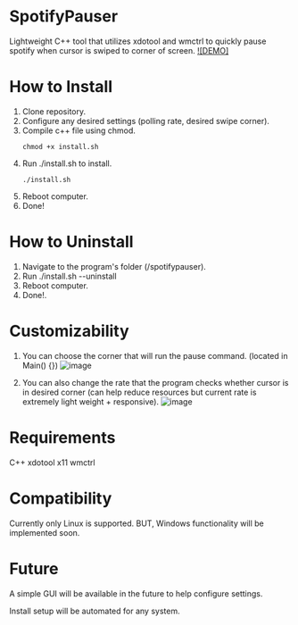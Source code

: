 # SpotifyPauser
Lightweight C++ tool that utilizes xdotool and wmctrl to quickly pause spotify when cursor is swiped to corner of screen.
[![DEMO]](https://www.youtube.com/watch?v=5tVAsgq6ALA&autoplay=1)

# How to Install
1. Clone repository.
2. Configure any desired settings (polling rate, desired swipe corner).
3. Compile c++ file using chmod.
   ```
   chmod +x install.sh
4. Run ./install.sh to install.
   ```
   ./install.sh
6. Reboot computer.
7. Done!

# How to Uninstall
1. Navigate to the program's folder (/spotifypauser).
2. Run ./install.sh --uninstall
3. Reboot computer.
4. Done!.
   
# Customizability
 1. You can choose the corner that will run the pause command. (located in Main() {}) 
   ![image](https://github.com/user-attachments/assets/773d2083-578a-4e03-bc6f-51134007a9a0)

 2. You can also change the rate that the program checks whether cursor is in desired corner (can help reduce resources but current rate is extremely light weight + responsive).
   ![image](https://github.com/user-attachments/assets/075c7d1b-c91d-4ed3-bf36-eb661120a50f)

# Requirements
C++
xdotool
x11
wmctrl

# Compatibility
Currently only Linux is supported. BUT, Windows functionality will be implemented soon.

# Future
A simple GUI will be available in the future to help configure settings.

Install setup will be automated for any system.

